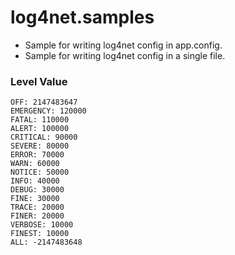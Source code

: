 # log4net.samples

- Sample for writing log4net config in app.config.
- Sample for writing log4net config in a single file.

### Level Value

    OFF: 2147483647
    EMERGENCY: 120000
    FATAL: 110000
    ALERT: 100000
    CRITICAL: 90000
    SEVERE: 80000
    ERROR: 70000
    WARN: 60000
    NOTICE: 50000
    INFO: 40000
    DEBUG: 30000
    FINE: 30000
    TRACE: 20000
    FINER: 20000
    VERBOSE: 10000
    FINEST: 10000
    ALL: -2147483648